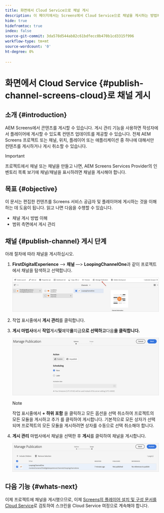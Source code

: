 ```yaml
---
title: 화면에서 Cloud Service으로 채널 게시
description: 이 페이지에서는 Screens에서 Cloud Service으로 채널을 게시하는 방법에 대해 설명합니다.
hide: true
hidefromtoc: true
index: false
source-git-commit: 3da578d544ab82c61bdfecc0b470b1cd3315f996
workflow-type: tm+mt
source-wordcount: '0'
ht-degree: 0%

---
```



# 화면에서 Cloud Service {#publish-channel-screens-cloud}로 채널 게시

## 소개 {#introduction}

AEM Screens에서 콘텐츠를 게시할 수 있습니다. 게시 관리 기능을 사용하면 작성자에서 플레이어에 게시할 수 있도록 컨텐츠 업데이트를 제공할 수 있습니다. 전체 AEM Screens 프로젝트 또는 채널, 위치, 플레이어 또는 애플리케이션 중 하나에 대해서만 컨텐츠를 게시하거나 게시 취소할 수 있습니다.

>[!IMPORTANT]
>프로젝트에서 채널 또는 채널을 만들고 나면, AEM Screens Services Provider의 인벤토리 목록 보기에 채널/채널을 표시하려면 채널을 게시해야 합니다.

## 목표 {#objective}

이 문서는 편집한 컨텐츠를 Screens 서비스 공급자 및 플레이어에 게시하는 것을 이해하는 데 도움이 됩니다. 읽고 나면 다음을 수행할 수 있습니다.

* 채널 게시 방법 이해
* 범위 측면에서 게시 관리

## 채널 {#publish-channel} 게시 단계

아래 절차에 따라 채널을 게시하십시오.

1. **FirstDigitalExperience** —> **채널** —> **LoopingChannelOne**&#x200B;과 같이 프로젝트에서 채널을 탐색하고 선택합니다.

   ![](/help/screens-cloud/assets/create-content/managepub-1.png)

1. 작업 표시줄에서 **게시 관리**&#x200B;를 클릭합니다.

1. **게시 마법사**&#x200B;에서 **작업**&#x200B;게시&#x200B;**및**&#x200B;예약&#x200B;**을**&#x200B;지금&#x200B;**으로 선택하고**&#x200B;다음&#x200B;**을 클릭합니다.**

   ![](/help/screens-cloud/assets/create-content/managepub-2.png)

   >[!NOTE]
   >작업 표시줄에서 **+ 하위 포함** 을 클릭하고 모든 옵션을 선택 취소하여 프로젝트의 모든 모듈을 게시하고 추가 를 클릭하여 게시합니다. 기본적으로 모든 상자가 선택되며 프로젝트의 모든 모듈을 게시하려면 상자를 수동으로 선택 취소해야 합니다.

1. **게시 관리** 마법사에서 채널을 선택한 후 **게시**&#x200B;를 클릭하여 채널을 게시합니다.

   ![](/help/screens-cloud/assets/create-content/managepub-3.png)


## 다음 기능 {#whats-next}

이제 프로젝트에 채널을 게시했으므로, 이제 [Screens의 플레이어 설치 및 구성 문서를 Cloud Service](/help/screens-cloud/creating-content/manage-publish.md)로 검토하여 스크린을 Cloud Service 여정으로 계속해야 합니다.
